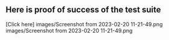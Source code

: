 ## Here is proof of success of the test suite
[Click here] images/Screenshot from 2023-02-20 11-21-49.png 
images/Screenshot from 2023-02-20 11-21-49.png